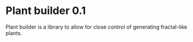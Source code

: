 # Plant builder 0.1

Plant builder is a library to allow for close control of generating fractal-like plants.
